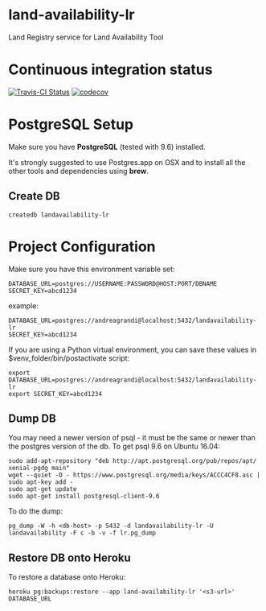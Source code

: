 # land-availability-lr
Land Registry service for Land Availability Tool

# Continuous integration status

[![Travis-CI Status](https://secure.travis-ci.org/alphagov/land-availability-lr.png?branch=master)](http://travis-ci.org/#!/alphagov/land-availability-lr)
[![codecov](https://codecov.io/gh/alphagov/land-availability-lr/branch/master/graph/badge.svg)](https://codecov.io/gh/alphagov/land-availability-lr)

# PostgreSQL Setup

Make sure you have **PostgreSQL** (tested with 9.6) installed.

It's strongly suggested to use Postgres.app on OSX and to install all the other
tools and dependencies using **brew**.

## Create DB

```
createdb landavailability-lr
```

# Project Configuration

Make sure you have this environment variable set:

```
DATABASE_URL=postgres://USERNAME:PASSWORD@HOST:PORT/DBNAME
SECRET_KEY=abcd1234
```

example:

```
DATABASE_URL=postgres://andreagrandi@localhost:5432/landavailability-lr
SECRET_KEY=abcd1234
```

If you are using a Python virtual environment, you can save these values in
$venv_folder/bin/postactivate script:

```
export DATABASE_URL=postgres://andreagrandi@localhost:5432/landavailability-lr
export SECRET_KEY=abcd1234
```

## Dump DB

You may need a newer version of psql - it must be the same or newer than the postgres version of the db. To get psql 9.6 on Ubuntu 16.04:

    sudo add-apt-repository "deb http://apt.postgresql.org/pub/repos/apt/ xenial-pgdg main"
    wget --quiet -O - https://www.postgresql.org/media/keys/ACCC4CF8.asc | sudo apt-key add -
    sudo apt-get update
    sudo apt-get install postgresql-client-9.6

To do the dump:

    pg_dump -W -h <db-host> -p 5432 -d landavailability-lr -U landavailability -F c -b -v -f lr.pg_dump

## Restore DB onto Heroku

To restore a database onto Heroku:

    heroku pg:backups:restore --app land-availability-lr '<s3-url>' DATABASE_URL
